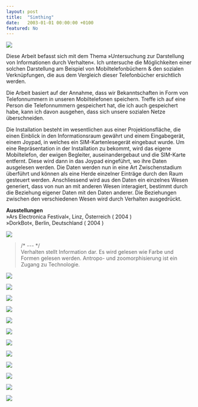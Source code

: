 ```yaml
---
layout: post
title:  "Simthing"
date:   2003-01-01 00:00:00 +0100
featured: No
---
```


![](/assets/2003-01-01-Simthing/simthing-01.jpg)

Diese Arbeit befasst sich mit dem Thema »Untersuchung zur Darstellung von Informationen durch Verhalten«. Ich untersuche die Möglichkeiten einer solchen Darstellung am Beispiel von Mobiltelefonbüchern & den sozialen Verknüpfungen, die aus dem Vergleich dieser Telefonbücher ersichtlich werden.

Die Arbeit basiert auf der Annahme, dass wir Bekanntschaften in Form von Telefonnummern in unseren Mobiltelefonen speichern. Treffe ich auf eine Person die Telefonnummern gespeichert hat, die ich auch gespeichert habe, kann ich davon ausgehen, dass sich unsere sozialen Netze überschneiden.

Die Installation besteht im wesentlichen aus einer Projektionsfläche, die einen Einblick in den Informationsraum gewährt und einem Eingabegerät, einem Joypad, in welches ein SIM-Kartenlesegerät eingebaut wurde. Um eine Repräsentation in der Installation zu bekommt, wird das eigene Mobiltelefon, der ewigen Begleiter, auseinandergebaut und die SIM-Karte entfernt. Diese wird dann in das Joypad eingeführt, wo ihre Daten ausgelesen werden. Die Daten werden nun in eine Art Zwischenstadium überführt und können als eine Herde einzelner Einträge durch den Raum gesteuert werden. Anschliessend wird aus den Daten ein einzelnes Wesen generiert, dass von nun an mit anderen Wesen interagiert, bestimmt durch die Beziehung eigener Daten mit den Daten anderer. Die Beziehungen zwischen den verschiedenen Wesen wird durch Verhalten ausgedrückt.

**Ausstellungen**   
»Ars Electronica Festival«, Linz, Österreich ( 2004 )   
»DorkBot«, Berlin, Deutschland ( 2004 )   

![](/assets/2003-01-01-Simthing/simthing-02.jpg)

> /* \-\-\- */   
> Verhalten stellt Information dar. Es wird gelesen wie Farbe und Formen gelesen werden. Antropo- und zoomorphisierung ist ein Zugang zu Technologie.

![](/assets/2003-01-01-Simthing/simthing-03.jpg)

![](/assets/2003-01-01-Simthing/simthing-04.jpg)

![](/assets/2003-01-01-Simthing/simthing-05.jpg)

![](/assets/2003-01-01-Simthing/simthing-06.jpg)

![](/assets/2003-01-01-Simthing/simthing-07.jpg)

![](/assets/2003-01-01-Simthing/simthing-08.jpg)

![](/assets/2003-01-01-Simthing/simthing-09.jpg)

![](/assets/2003-01-01-Simthing/simthing-10.jpg)

![](/assets/2003-01-01-Simthing/simthing-11.jpg)

![](/assets/2003-01-01-Simthing/simthing-12.jpg)

![](/assets/2003-01-01-Simthing/simthing-13.jpg)

![](/assets/2003-01-01-Simthing/simthing-14.jpg)
